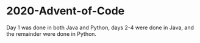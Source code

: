 # 2020-Advent-of-Code

Day 1 was done in both Java and Python, days 2-4 were done in Java, and the remainder were done in Python. 
